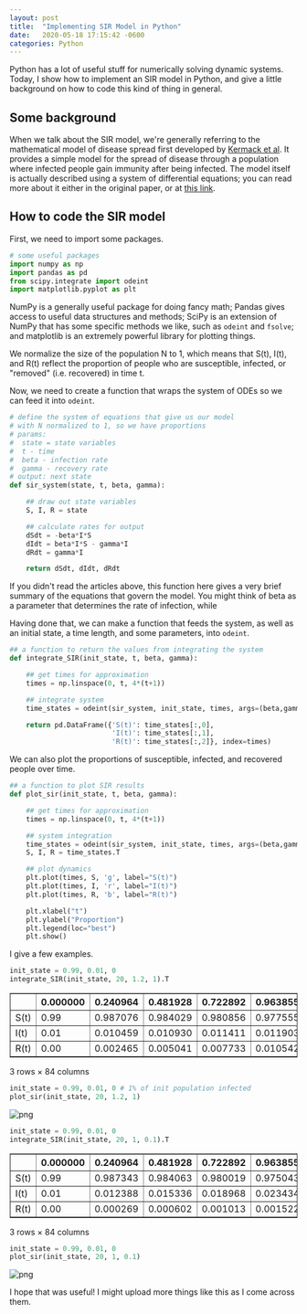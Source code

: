 ```yaml
---
layout: post
title:  "Implementing SIR Model in Python"
date:   2020-05-18 17:15:42 -0600
categories: Python
---
```

Python has a lot of useful stuff for numerically solving dynamic systems. Today, I show how to implement an SIR model in Python, and give a little background on how to code this kind of thing in general.

## Some background
When we talk about the SIR model, we're generally referring to the mathematical model of disease spread first developed by [Kermack et al](doi:10.1098/rspa.1927.0118).
It provides a simple model for the spread of disease through a population where infected people gain immunity after being infected.
The model itself is actually described using a system of differential equations; you can read more about it either in the original paper, or at [this link](https://mathworld.wolfram.com/Kermack-McKendrickModel.html).

## How to code the SIR model
First, we need to import some packages.
```python
# some useful packages
import numpy as np
import pandas as pd
from scipy.integrate import odeint
import matplotlib.pyplot as plt
```
NumPy is a generally useful package for doing fancy math; Pandas gives access to useful data structures and methods; SciPy is an extension of NumPy that has some specific methods we like, such as `odeint` and `fsolve`; and matplotlib is an extremely powerful library for plotting things.

We normalize the size of the population N to 1, which means that S(t), I(t), and R(t) reflect the proportion of people who are susceptible, infected, or "removed" (i.e. recovered) in time t.

Now, we need to create a function that wraps the system of ODEs so we can feed it into `odeint`.
```python
# define the system of equations that give us our model
# with N normalized to 1, so we have proportions
# params:
#  state = state variables
#  t - time
#  beta - infection rate
#  gamma - recovery rate
# output: next state
def sir_system(state, t, beta, gamma):

    ## draw out state variables
    S, I, R = state

    ## calculate rates for output
    dSdt = -beta*I*S
    dIdt = beta*I*S - gamma*I
    dRdt = gamma*I

    return dSdt, dIdt, dRdt

```
If you didn't read the articles above, this function here gives a very brief summary of the equations that govern the model. You might think of beta as a parameter that determines the rate of infection, while

Having done that, we can make a function that feeds the system, as well as an initial state, a time length, and some parameters, into `odeint`.
```python
## a function to return the values from integrating the system
def integrate_SIR(init_state, t, beta, gamma):

    ## get times for approximation
    times = np.linspace(0, t, 4*(t+1))

    ## integrate system
    time_states = odeint(sir_system, init_state, times, args=(beta,gamma,))

    return pd.DataFrame({'S(t)': time_states[:,0],
                         'I(t)': time_states[:,1],
                         'R(t)': time_states[:,2]}, index=times)
```

We can also plot the proportions of susceptible, infected, and recovered people over time.
```python
## a function to plot SIR results
def plot_sir(init_state, t, beta, gamma):

    ## get times for approximation
    times = np.linspace(0, t, 4*(t+1))

    ## system integration
    time_states = odeint(sir_system, init_state, times, args=(beta,gamma,))
    S, I, R = time_states.T

    ## plot dynamics
    plt.plot(times, S, 'g', label="S(t)")
    plt.plot(times, I, 'r', label="I(t)")
    plt.plot(times, R, 'b', label="R(t)")

    plt.xlabel("t")
    plt.ylabel("Proportion")
    plt.legend(loc="best")
    plt.show()
```

I give a few examples.
```python
init_state = 0.99, 0.01, 0
integrate_SIR(init_state, 20, 1.2, 1).T
```




<div>
<style scoped>
    .dataframe tbody tr th:only-of-type {
        vertical-align: middle;
    }

    .dataframe tbody tr th {
        vertical-align: top;
    }

    .dataframe thead th {
        text-align: right;
    }
</style>
<table border="1" class="dataframe">
  <thead>
    <tr style="text-align: right;">
      <th></th>
      <th>0.000000</th>
      <th>0.240964</th>
      <th>0.481928</th>
      <th>0.722892</th>
      <th>0.963855</th>
      <th>1.204819</th>
      <th>1.445783</th>
      <th>1.686747</th>
      <th>1.927711</th>
      <th>2.168675</th>
      <th>...</th>
      <th>17.831325</th>
      <th>18.072289</th>
      <th>18.313253</th>
      <th>18.554217</th>
      <th>18.795181</th>
      <th>19.036145</th>
      <th>19.277108</th>
      <th>19.518072</th>
      <th>19.759036</th>
      <th>20.000000</th>
    </tr>
  </thead>
  <tbody>
    <tr>
      <td>S(t)</td>
      <td>0.99</td>
      <td>0.987076</td>
      <td>0.984029</td>
      <td>0.980856</td>
      <td>0.977555</td>
      <td>0.974126</td>
      <td>0.970568</td>
      <td>0.966878</td>
      <td>0.963059</td>
      <td>0.959110</td>
      <td>...</td>
      <td>0.685397</td>
      <td>0.683812</td>
      <td>0.682297</td>
      <td>0.680850</td>
      <td>0.679469</td>
      <td>0.678150</td>
      <td>0.676891</td>
      <td>0.675691</td>
      <td>0.674545</td>
      <td>0.673453</td>
    </tr>
    <tr>
      <td>I(t)</td>
      <td>0.01</td>
      <td>0.010459</td>
      <td>0.010930</td>
      <td>0.011411</td>
      <td>0.011903</td>
      <td>0.012404</td>
      <td>0.012913</td>
      <td>0.013428</td>
      <td>0.013949</td>
      <td>0.014474</td>
      <td>...</td>
      <td>0.008181</td>
      <td>0.007836</td>
      <td>0.007503</td>
      <td>0.007181</td>
      <td>0.006870</td>
      <td>0.006570</td>
      <td>0.006280</td>
      <td>0.006001</td>
      <td>0.005733</td>
      <td>0.005475</td>
    </tr>
    <tr>
      <td>R(t)</td>
      <td>0.00</td>
      <td>0.002465</td>
      <td>0.005041</td>
      <td>0.007733</td>
      <td>0.010542</td>
      <td>0.013470</td>
      <td>0.016520</td>
      <td>0.019693</td>
      <td>0.022992</td>
      <td>0.026416</td>
      <td>...</td>
      <td>0.306423</td>
      <td>0.308352</td>
      <td>0.310200</td>
      <td>0.311969</td>
      <td>0.313662</td>
      <td>0.315281</td>
      <td>0.316829</td>
      <td>0.318308</td>
      <td>0.319722</td>
      <td>0.321072</td>
    </tr>
  </tbody>
</table>
<p>3 rows × 84 columns</p>
</div>




```python
init_state = 0.99, 0.01, 0 # 1% of init population infected
plot_sir(init_state, 20, 1.2, 1)
```


![png](https://nhaksar.github.io/assets/2020-05-18/output_6_0.png)



```python
init_state = 0.99, 0.01, 0
integrate_SIR(init_state, 20, 1, 0.1).T
```




<div>
<style scoped>
    .dataframe tbody tr th:only-of-type {
        vertical-align: middle;
    }

    .dataframe tbody tr th {
        vertical-align: top;
    }

    .dataframe thead th {
        text-align: right;
    }
</style>
<table border="1" class="dataframe">
  <thead>
    <tr style="text-align: right;">
      <th></th>
      <th>0.000000</th>
      <th>0.240964</th>
      <th>0.481928</th>
      <th>0.722892</th>
      <th>0.963855</th>
      <th>1.204819</th>
      <th>1.445783</th>
      <th>1.686747</th>
      <th>1.927711</th>
      <th>2.168675</th>
      <th>...</th>
      <th>17.831325</th>
      <th>18.072289</th>
      <th>18.313253</th>
      <th>18.554217</th>
      <th>18.795181</th>
      <th>19.036145</th>
      <th>19.277108</th>
      <th>19.518072</th>
      <th>19.759036</th>
      <th>20.000000</th>
    </tr>
  </thead>
  <tbody>
    <tr>
      <td>S(t)</td>
      <td>0.99</td>
      <td>0.987343</td>
      <td>0.984063</td>
      <td>0.980019</td>
      <td>0.975043</td>
      <td>0.968935</td>
      <td>0.961456</td>
      <td>0.952332</td>
      <td>0.941248</td>
      <td>0.927849</td>
      <td>...</td>
      <td>0.000804</td>
      <td>0.000750</td>
      <td>0.000702</td>
      <td>0.000657</td>
      <td>0.000617</td>
      <td>0.000580</td>
      <td>0.000546</td>
      <td>0.000514</td>
      <td>0.000485</td>
      <td>0.000459</td>
    </tr>
    <tr>
      <td>I(t)</td>
      <td>0.01</td>
      <td>0.012388</td>
      <td>0.015336</td>
      <td>0.018968</td>
      <td>0.023434</td>
      <td>0.028915</td>
      <td>0.035618</td>
      <td>0.043789</td>
      <td>0.053703</td>
      <td>0.065668</td>
      <td>...</td>
      <td>0.287550</td>
      <td>0.280757</td>
      <td>0.274120</td>
      <td>0.267638</td>
      <td>0.261306</td>
      <td>0.255121</td>
      <td>0.249081</td>
      <td>0.243182</td>
      <td>0.237421</td>
      <td>0.231794</td>
    </tr>
    <tr>
      <td>R(t)</td>
      <td>0.00</td>
      <td>0.000269</td>
      <td>0.000602</td>
      <td>0.001013</td>
      <td>0.001522</td>
      <td>0.002151</td>
      <td>0.002926</td>
      <td>0.003879</td>
      <td>0.005050</td>
      <td>0.006484</td>
      <td>...</td>
      <td>0.711646</td>
      <td>0.718493</td>
      <td>0.725178</td>
      <td>0.731705</td>
      <td>0.738077</td>
      <td>0.744299</td>
      <td>0.750374</td>
      <td>0.756304</td>
      <td>0.762094</td>
      <td>0.767747</td>
    </tr>
  </tbody>
</table>
<p>3 rows × 84 columns</p>
</div>




```python
init_state = 0.99, 0.01, 0
plot_sir(init_state, 20, 1, 0.1)
```


![png](https://nhaksar.github.io/assets/2020-05-18/output_8_0.png)

I hope that was useful! I might upload more things like this as I come across them.
